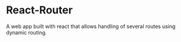# React-Router
A web app built with react that allows handling of several routes using dynamic routing.
